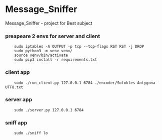 # Message_Sniffer
Message_Sniffer - project for Best subject

### preapeare 2 envs for server and client
```
    sudo iptables -A OUTPUT -p tcp --tcp-flags RST RST -j DROP
    sudo python3 -m venv venv/
    source venv/bin/activate
    sudo pip3 install -r requirements.txt
```

### client app
```
    sudo ./run_client.py 127.0.0.1 6784 ./encoder/Sofokles-Antygona-UTF8.txt
```

### server app
```
    sudo ./server.py 127.0.0.1 6784
```

### sniff app
```
    sudo ./sniff lo
```